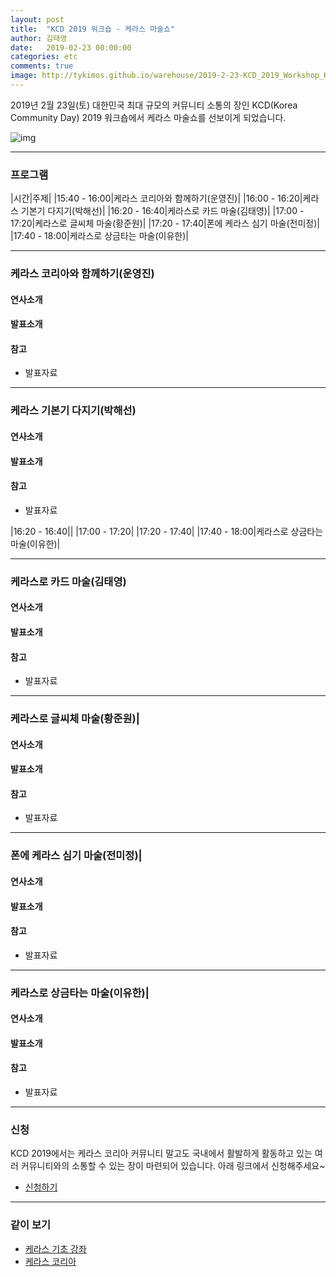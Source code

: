 ```yaml
---
layout: post
title:  "KCD 2019 워크숍 - 케라스 마술쇼"
author: 김태영
date:   2019-02-23 00:00:00
categories: etc
comments: true
image: http://tykimos.github.io/warehouse/2019-2-23-KCD_2019_Workshop_Keras_Magic_Show_title.png
---
```

2019년 2월 23일(토) 대한민국 최대 규모의 커뮤니티 소통의 장인 KCD(Korea Community Day) 2019 워크숍에서 케라스 마술쇼를 선보이게 되었습니다. 

![img](http://tykimos.github.io/warehouse/2019-2-23-KCD_2019_Workshop_Keras_Magic_Show_title.png)

---
### 프로그램

|시간|주제|
|15:40 - 16:00|케라스 코리아와 함께하기(운영진)|
|16:00 - 16:20|케라스 기본기 다지기(박해선)|
|16:20 - 16:40|케라스로 카드 마술(김태영)|
|17:00 - 17:20|케라스로 글씨체 마술(황준원)|
|17:20 - 17:40|폰에 케라스 심기 마술(전미정)|
|17:40 - 18:00|케라스로 상금타는 마술(이유한)|

---
### 케라스 코리아와 함께하기(운영진)

#### 연사소개

#### 발표소개

#### 참고
* 발표자료

---
### 케라스 기본기 다지기(박해선)

#### 연사소개

#### 발표소개

#### 참고
* 발표자료

|16:20 - 16:40||
|17:00 - 17:20|
|17:20 - 17:40|
|17:40 - 18:00|케라스로 상금타는 마술(이유한)|


---
### 케라스로 카드 마술(김태영)

#### 연사소개

#### 발표소개

#### 참고
* 발표자료

---
### 케라스로 글씨체 마술(황준원)|

#### 연사소개

#### 발표소개

#### 참고
* 발표자료

---
### 폰에 케라스 심기 마술(전미정)|

#### 연사소개

#### 발표소개

#### 참고
* 발표자료

---
### 케라스로 상금타는 마술(이유한)|

#### 연사소개

#### 발표소개

#### 참고
* 발표자료

---
### 신청
KCD 2019에서는 케라스 코리아 커뮤니티 말고도 국내에서 활발하게 활동하고 있는 여러 커뮤니티와의 소통할 수 있는 장이 마련되어 있습니다. 아래 링크에서 신청해주세요~

* [신청하기](https://kcd2019.festa.io/)

---
### 같이 보기

* [케라스 기초 강좌](https://tykimos.github.io/lecture/)
* [케라스 코리아](https://www.facebook.com/groups/KerasKorea/)
